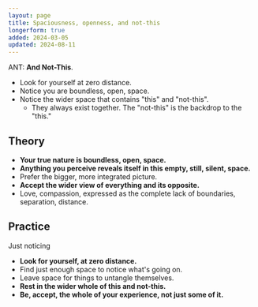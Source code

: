 ```yaml
---
layout: page
title: Spaciousness, openness, and not-this
longerform: true
added: 2024-03-05
updated: 2024-08-11
---
```


ANT: **And Not-This**.

- Look for yourself at zero distance.
- Notice you are boundless, open, space.
- <span id="and-not-this">Notice the wider space that contains "this" and "not-this"</span>.
    - They always exist together. The "not-this" is the backdrop to the "this."

## Theory

- **Your true nature is boundless, open, space.**
- **Anything you perceive reveals itself in this empty, still, silent, space.**
- Prefer the bigger, more integrated picture.
- **Accept the wider view of everything and its opposite.**
- Love, compassion, expressed as the complete lack of boundaries, separation, distance.

## Practice

Just noticing

- **Look for yourself, at zero distance.**
- Find just enough space to notice what's going on.
- Leave space for things to untangle themselves. 
- **Rest in the wider whole of this and not-this.**
- **Be, accept, the whole of your experience, not just some of it.**
